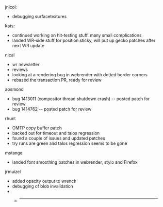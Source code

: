 jnicol:
* debugging surfacetextures



kats:
* continued working on hit-testing stuff. many small complications
* landed WR-side stuff for position:sticky, will put up gecko patches after next WR update



nical
* wr newsletter
* reviews
* looking at a rendering bug in webrender with dotted border corners
* rebased the transaction PR, ready for review



aosmond
* bug 1413011 (compositor thread shutdown crash) -- posted patch for review
* bug 1414762 -- posted patch for review



rhunt
* OMTP copy buffer patch
* backed out for timeout and talos regression
* found a couple of issues and updated patches
* try runs are green and talos regression seems to be gone



mstange
* landed font smoothing patches in webrender, stylo and Firefox



jrmuizel
* added opacity output to wrench
* debugging of blob invalidation
* * ________________



